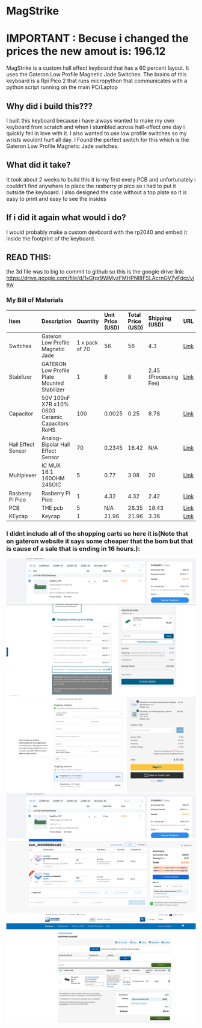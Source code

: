 # MagStrike

# IMPORTANT : Becuse i changed the prices the new amout is: 196.12 

MagStrike is a custom hall effect keyboard that has a 60 percent layout.
It uses the Gateron Low Profile Magnetic Jade Switches. The brains of this keyboard is a Rpi Pico 2 that runs micropython that communicates with a python script running on the main PC/Laptop

## Why did i build this???
I built this keyboard because i have always wanted to make my own keyboard from scratch and when i stumbled across hall-effect one day i quickly fell in love with it. I also wanted to use low profile switches so my wrists wouldnt hurt all day. I Found the perfect switch for this which is the Gateron Low Profile Magnetic Jade switches.

## What did it take?
It took about 2 weeks to build this it is my first every PCB and unfortunately i couldn't find anywhere to place the rasberry pi pico so i had to put it outside the keyboard. I also designed the case without a top plate so it is easy to print and easy to see the insides

## If i did it again what would i do?
 I would probably make a custom devboard with the rp2040 and embed it inside the footprint of the keyboard.
 
## READ THIS:
the 3d file was to big to commit to github so this is the google drive link:
    https://drive.google.com/file/d/1xGtgr9WMyzFMHPNl8FSLAcrnGV7yFdcr/view
 
### My Bill of Materials

| Item | Description | Quantity | Unit Price (USD) | Total Price (USD) | Shipping (USD) | URL | Running Total (USD) | 
| :--- | :--- | :--- | :--- | :--- | :--- | :--- | :--- | 
| Switches | Gateron Low Profile Magnetic Jade | 1 x pack of 70 | 56 | 56 | 4.3 | [Link](https://www.gateron.com/products/gateron-low-profile-magnetic-jade-switch?VariantsId=10872) | 60.3 | 
| Stabilizer | GATERON Low Profile Plate Mounted Stabilizer | 1 | 8 | 8 | 2.45 (Processing Fee) | [Link](https://www.gateron.com/products/gateron-low-profile-plate-mounted-stabilizer?VariantsId=10540) | 70.75 | 
| Capacitor | 50V 100nF X7R ±10% 0603 Ceramic Capacitors RoHS | 100 | 0.0025 | 0.25 | 8.78 | [Link](https://www.lcsc.com/product-detail/C14663.html?utm_source=chatgpt.com) | 79.78 | 
| Hall Effect Sensor | Analog-Bipolar Hall Effect Sensor | 70 | 0.2345 | 16.42 | N/A | [Link](https://www.lcsc.com/product-detail/C962159.html) | 96.2 | 
| Multiplexer | IC MUX 16:1 160OHM 24SOIC | 5 | 0.77 | 3.08 | 20 | [Link](https://au.mouser.com/ProductDetail/Texas-Instruments/CD74HC4067M96?qs=xFfolx0DHx0XT7d9xTTZBA%3D%3D&mgh=1&vip=1&utm_source=chatgpt.com) | 119.28 | 
| Rasberry Pi Pico | Rasberry Pi Pico | 1 | 4.32 | 4.32 | 2.42 | [Link](https://core-electronics.com.au/raspberry-pi-pico.html) | 126.02 | 
| PCB | THE pcb | 5 | N/A | 26.35 | 18.43 | [Link](https://cart.jlcpcb.com/shopcart/cart/) | 170.8 | 
| KEycap | Keycap | 1 | 21.96 | 21.96 | 3.36 | [Link](https://www.aliexpress.com/item/1005004840360158.html) | c|

### I didnt include all of the shopping carts so here it is(Note that on gateron website it says some cheaper that the bom but that is cause of a sale that is ending in 16 hours.):
![PCB](JLC.png)
![shop](cORE.png)
![shop](Gateron.png)
![shop](JLC.png)
![shop](lcsc.png)
![shop](Mouser.png)

